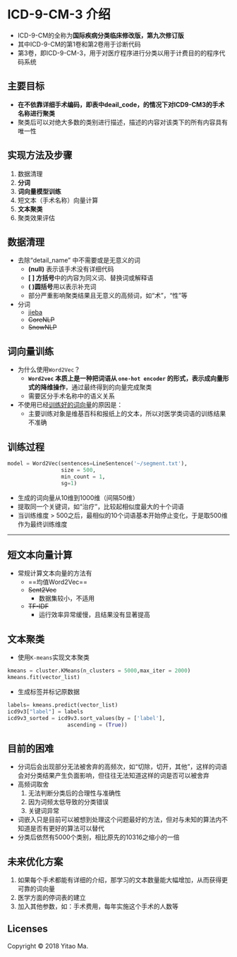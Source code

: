 
# ICD-9-CM-3 介绍

- ICD-9-CM的全称为**国际疾病分类临床修改版，第九次修订版**
- 其中ICD-9-CM的第1卷和第2卷用于诊断代码
- 第3卷，即ICD-9-CM-3，用于对医疗程序进行分类以用于计费目的的程序代码系统

## 主要目标

- **在不依靠详细手术编码，即表中deail_code，的情况下对ICD9-CM3的手术名称进行聚类**
- 聚类后可以对绝大多数的类别进行描述，描述的内容对该类下的所有内容具有唯一性

## 实现方法及步骤

1. 数据清理
2. **分词**
3. **词向量模型训练**
4. 短文本（手术名称）向量计算
5. **文本聚类**
6. 聚类效果评估

## 数据清理

- 去除“detail_name” 中不需要或是无意义的词
  - **(null)** 表示该手术没有详细代码
  - **[ ] 方括号**中的内容为同义词、替换词或解释语
  - **( )圆括号**用以表示补充词
  - 部分严重影响聚类结果且无意义的高频词，如“术”，“性”等
- 分词
  - [jieba](https://github.com/Embedding/Chinese-Word-Vectors/tree/master/testsets)
  - ~~CoreNLP~~
  - ~~SnowNLP~~

## 词向量训练

- 为什么使用`Word2Vec`？
  - **`Word2vec` 本质上是一种把词语从 `one-hot encoder` 的形式，表示成向量形式的降维操作**，通过最终得到的向量完成聚类
  - 需要区分手术名称中的语义关系
- 不使用已经[训练好的词向量](https://github.com/Embedding/Chinese-Word-Vectors)的原因是：
  - 主要训练对象是维基百科和报纸上的文本，所以对医学类词语的训练结果不准确

## 训练过程

```python
model = Word2Vec(sentences=LineSentence('~/segment.txt'),
                 size = 500, 
                 min_count = 1,
                 sg=1) 
```

- 生成的词向量从10维到1000维（间隔50维）
- 提取同一个关键词，如“治疗”，比较起相似度最大的十个词语
- 当训练维度 > 500之后，最相似的10个词语基本开始停止变化，于是取500维作为最终训练维度

------

## 短文本向量计算

- 常规计算文本向量的方法有
  - ==均值Word2Vec==
  - ~~Sent2Vec~~
    - 数据集较小，不适用
  - ~~TF-IDF~~
    - 运行效率异常缓慢，且结果没有显著提高


## 文本聚类

- 使用`K-means`实现文本聚类

```python
kmeans = cluster.KMeans(n_clusters = 5000,max_iter = 2000)
kmeans.fit(vector_list)
```

- 生成标签并标记原数据

```python
labels= kmeans.predict(vector_list)
icd9v3["label"] = labels
icd9v3_sorted = icd9v3.sort_values(by = ['label'], 
				   ascending = (True))
```

## 目前的困难

- 分词后会出现部分无法被舍弃的高频次，如“切除，切开，其他”，这样的词语会对分类结果产生负面影响，但往往无法知道这样的词是否可以被舍弃
- 高频词取舍
	1. 无法判断分类后的合理性与准确性
 	2. 因为词频太低导致的分类错误
	3. 关键词异常
- 词嵌入只是目前可以被想到处理这个问题最好的方法，但对与未知的算法内不知道是否有更好的算法可以替代
- 分类后依然有5000个类别，相比原先的10316之缩小的一倍


## 未来优化方案

1. 如果每个手术都能有详细的介绍，那学习的文本数量能大幅增加，从而获得更可靠的词向量
2. 医学方面的停词表的建立
3. 加入其他参数，如：手术费用，每年实施这个手术的人数等


## Licenses
Copyright © 2018 Yitao Ma.
